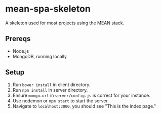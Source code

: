 # mean-spa-skeleton
A skeleton used for most projects using the MEAN stack.

## Prereqs
* Node.js
* MongoDB, running locally

## Setup
1. Run `bower install` in client directory.
2. Run `npm install` in server directory.
3. Ensure `mongo.url` in `server/config.js` is correct for your instance.
4. Use nodemon or `npm start` to start the server.
5. Navigate to `localhost:3000`, you should see "This is the index page."